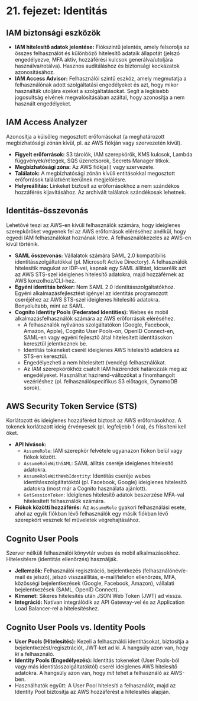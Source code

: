 # 21. fejezet: Identitás

## IAM biztonsági eszközök
-   **IAM hitelesítő adatok jelentése:** Fiókszintű jelentés, amely felsorolja az összes felhasználót és különböző hitelesítő adataik állapotát (jelszó engedélyezve, MFA aktív, hozzáférési kulcsok generálva/utoljára használva/rotálva). Hasznos auditáláshoz és biztonsági kockázatok azonosításához.
-   **IAM Access Advisor:** Felhasználói szintű eszköz, amely megmutatja a felhasználónak adott szolgáltatási engedélyeket és azt, hogy mikor használták utoljára ezeket a szolgáltatásokat. Segít a legkisebb jogosultság elvének megvalósításában azáltal, hogy azonosítja a nem használt engedélyeket.

## IAM Access Analyzer
Azonosítja a külsőleg megosztott erőforrásokat (a meghatározott megbízhatósági zónán kívül, pl. az AWS fiókján vagy szervezetén kívül).
-   **Figyelt erőforrások:** S3 tárolók, IAM szerepkörök, KMS kulcsok, Lambda függvények/rétegek, SQS üzenetsorok, Secrets Manager titkok.
-   **Megbízhatósági zóna:** Az AWS fiókja(i) vagy szervezete.
-   **Találatok:** A megbízhatósági zónán kívüli entitásokkal megosztott erőforrások találatként kerülnek megjelölésre.
-   **Helyreállítás:** Linkeket biztosít az erőforrásokhoz a nem szándékos hozzáférés kijavításához. Az archivált találatok szándékosak lehetnek.

## Identitás-összevonás
Lehetővé teszi az AWS-en kívüli felhasználók számára, hogy ideiglenes szerepköröket vegyenek fel az AWS erőforrások eléréséhez anélkül, hogy egyedi IAM felhasználókat hoznának létre. A felhasználókezelés az AWS-en kívül történik.
-   **SAML összevonás:** Vállalatok számára SAML 2.0 kompatibilis identitásszolgáltatókkal (pl. Microsoft Active Directory). A felhasználók hitelesítik magukat az IDP-vel, kapnak egy SAML állítást, kicserélik azt az AWS STS-szel ideiglenes hitelesítő adatokra, majd hozzáférnek az AWS konzolhoz/CLI-hez.
-   **Egyéni identitás bróker:** Nem SAML 2.0 identitásszolgáltatókhoz. Egyéni alkalmazásfejlesztést igényel az identitás programozott cseréjéhez az AWS STS-szel ideiglenes hitelesítő adatokra. Bonyolultabb, mint az SAML.
-   **Cognito Identity Pools (Federated Identities):** Webes és mobil alkalmazásfelhasználók számára az AWS erőforrások eléréséhez.
    -   A felhasználók nyilvános szolgáltatókon (Google, Facebook, Amazon, Apple), Cognito User Pools-on, OpenID Connect-en, SAML-en vagy egyéni fejlesztő által hitelesített identitásokon keresztül jelentkeznek be.
    -   Identitás tokeneket cserél ideiglenes AWS hitelesítő adatokra az STS-en keresztül.
    -   Engedélyezheti a nem hitelesített (vendég) felhasználókat.
    -   Az IAM szerepkörökhöz csatolt IAM házirendek határozzák meg az engedélyeket. Használhat házirend-változókat a finomhangolt vezérléshez (pl. felhasználóspecifikus S3 előtagok, DynamoDB sorok).

## AWS Security Token Service (STS)
Korlátozott és ideiglenes hozzáférést biztosít az AWS erőforrásokhoz. A tokenek korlátozott ideig érvényesek (pl. legfeljebb 1 óra), és frissíteni kell őket.
-   **API hívások:**
    -   `AssumeRole`: IAM szerepkör felvétele ugyanazon fiókon belül vagy fiókok között.
    -   `AssumeRoleWithSAML`: SAML állítás cseréje ideiglenes hitelesítő adatokra.
    -   `AssumeRoleWithWebIdentity`: Identitás cseréje webes identitásszolgáltatóktól (pl. Facebook, Google) ideiglenes hitelesítő adatokra (most már a Cognito használata ajánlott).
    -   `GetSessionToken`: Ideiglenes hitelesítő adatok beszerzése MFA-val hitelesített felhasználók számára.
-   **Fiókok közötti hozzáférés:** Az `AssumeRole` gyakori felhasználási esete, ahol az egyik fiókban lévő felhasználók egy másik fiókban lévő szerepkört vesznek fel műveletek végrehajtásához.

## Cognito User Pools
Szerver nélküli felhasználói könyvtár webes és mobil alkalmazásokhoz. Hitelesítésre (identitás ellenőrzés) használják.
-   **Jellemzők:** Felhasználói regisztráció, bejelentkezés (felhasználónév/e-mail és jelszó), jelszó visszaállítás, e-mail/telefon ellenőrzés, MFA, közösségi bejelentkezések (Google, Facebook, Amazon), vállalati bejelentkezések (SAML, OpenID Connect).
-   **Kimenet:** Sikeres hitelesítés után JSON Web Token (JWT) ad vissza.
-   **Integráció:** Natívan integrálódik az API Gateway-vel és az Application Load Balancer-rel a hitelesítéshez.

## Cognito User Pools vs. Identity Pools
-   **User Pools (Hitelesítés):** Kezeli a felhasználói identitásokat, biztosítja a bejelentkezést/regisztrációt, JWT-ket ad ki. A hangsúly azon van, hogy *ki* a felhasználó.
-   **Identity Pools (Engedélyezés):** Identitás tokeneket (User Pools-ból vagy más identitásszolgáltatóktól) cserél ideiglenes AWS hitelesítő adatokra. A hangsúly azon van, hogy *mit* tehet a felhasználó az AWS-ben.
-   Használhatók együtt: A User Pool hitelesíti a felhasználót, majd az Identity Pool biztosítja az AWS hozzáférést a hitelesítés alapján.